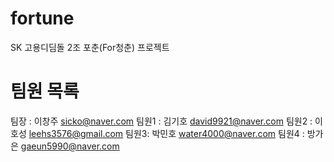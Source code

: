 # fortune
SK 고용디딤돌 2조 포춘(For청춘) 프로젝트

# 팀원 목록
팀장 : 이창주 sicko@naver.com
팀원1 : 김기호 david9921@naver.com
팀원2 : 이호성 leehs3576@gmail.com
팀원3: 박민호 water4000@naver.com
팀원4 : 방가은 gaeun5990@naver.com